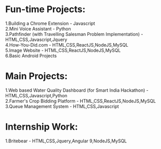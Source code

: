 

# Fun-time Projects:
1.Building a Chrome Extension  - Javascript\
2.Mini Voice Assistant  - Python \
3.Pathfinder (with Travelling Salesman Problem Implementation) - HTML,CSS,Javascript,Jquery  \
4.How-You-Did.com  - HTML,CSS,ReactJS,NodeJS,MySQL \
5.Image Website - HTML,CSS,ReactJS,NodeJS,MySQL \
6.Basic Android Projects

# Main Projects:
1.Web based Water Quality Dashboard (for Smart India Hackathon) - HTML,CSS,Javascript,Python \
2.Farmer's Crop Bidding Platform  - HTML,CSS,ReactJS,NodeJS,MySQL\
3.Queue Management System - HTML,CSS,Javascript

# Internship Work:  
1.Britebear  - HTML,CSS,Jquery,Angular 9,NodeJS,MySQL
